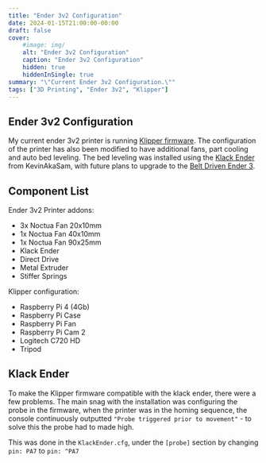 ```yaml
---
title: "Ender 3v2 Configuration"
date: 2024-01-15T21:00:00-00:00
draft: false
cover:
    #image: img/
    alt: "Ender 3v2 Configuration"
    caption: "Ender 3v2 Configuration"
    hidden: true
    hiddenInSingle: true
summary: "\"Current Ender 3v2 Configuration.\""
tags: ["3D Printing", "Ender 3v2", "Klipper"]
---
```


## Ender 3v2 Configuration

My current ender 3v2 printer is running [Klipper firmware](https://klipper3d.org). 
The configuration of the printer has also been modified to have additional fans, part cooling and auto bed leveling.
The bed leveling was installed using the [Klack Ender](https://kevinakasam.com/klackender) from KevinAkaSam, 
with future plans to upgrade to the [Belt Driven Ender 3](https://kevinakasam.com/belt-driven-ender-3).

## Component List

Ender 3v2 Printer addons:
- 3x Noctua Fan 20x10mm
- 1x Noctua Fan 40x10mm
- 1x Noctua Fan 90x25mm
- Klack Ender
- Direct Drive
- Metal Extruder
- Stiffer Springs


Klipper configuration:
- Raspberry Pi 4 (4Gb)
- Raspberry Pi Case
- Raspberry Pi Fan
- Raspberry Pi Cam 2
- Logitech C720 HD
- Tripod

## Klack Ender

To make the Klipper firmware compatible with the klack ender, there were a few problems. 
The main snag with the installation was configuring the probe in the firmware, when the printer was in the homing sequence,
the console continuously outputted `"Probe triggered prior to movement"` - to solve this the probe had to made high.

This was done in the `KlackEnder.cfg`, under the `[probe]` section by changing `pin: PA7` to `pin: ^PA7` 